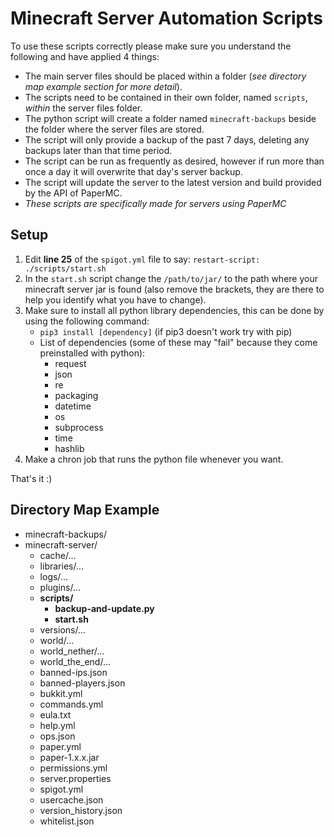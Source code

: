 # Minecraft Server Automation Scripts
To use these scripts correctly please make sure you understand the following and have applied 4 things:
- The main server files should be placed within a folder (*see directory map example section for more detail*).
- The scripts need to be contained in their own folder, named `scripts`, *within* the server files folder.
- The python script will create a folder named `minecraft-backups` beside the folder where the server files are stored.
- The script will only provide a backup of the past 7 days, deleting any backups later than that time period.
- The script can be run as frequently as desired, however if run more than once a day it will overwrite that day's server backup.
- The script will update the server to the latest version and build provided by the API of PaperMC.
- *These scripts are specifically made for servers using PaperMC*

## Setup
1. Edit **line 25** of the `spigot.yml` file to say: `restart-script: ./scripts/start.sh`
2. In the `start.sh` script change the `/path/to/jar/` to the path where your minecraft server jar is found (also remove the brackets, they are there to help you identify what you have to change).
3. Make sure to install all python library dependencies, this can be done by using the following command:
   - `pip3 install [dependency]` (if pip3 doesn't work try with pip)
   - List of dependencies (some of these may "fail" because they come preinstalled with python):
      - request
      - json
      - re
      - packaging
      - datetime
      - os
      - subprocess
      - time
      - hashlib
4. Make a chron job that runs the python file whenever you want.

That's it :)

## Directory Map Example
- minecraft-backups/
- minecraft-server/
   - cache/...
   - libraries/...
   - logs/...
   - plugins/...
   - **scripts/**
     - **backup-and-update.py**
     - **start.sh**
   - versions/...
   - world/...
   - world_nether/...
   - world_the_end/...
   - banned-ips.json
   - banned-players.json
   - bukkit.yml
   - commands.yml
   - eula.txt
   - help.yml
   - ops.json
   - paper.yml
   - paper-1.x.x.jar
   - permissions.yml
   - server.properties
   - spigot.yml
   - usercache.json
   - version_history.json
   - whitelist.json
